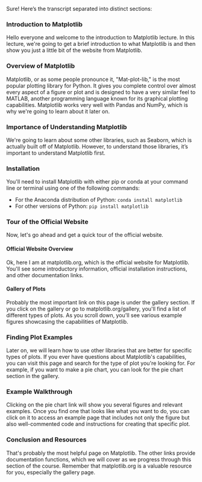 Sure! Here’s the transcript separated into distinct sections:

### Introduction to Matplotlib
Hello everyone and welcome to the introduction to Matplotlib lecture. In this lecture, we're going to get a brief introduction to what Matplotlib is and then show you just a little bit of the website from Matplotlib.

### Overview of Matplotlib
Matplotlib, or as some people pronounce it, "Mat-plot-lib," is the most popular plotting library for Python. It gives you complete control over almost every aspect of a figure or plot and is designed to have a very similar feel to MATLAB, another programming language known for its graphical plotting capabilities. Matplotlib works very well with Pandas and NumPy, which is why we're going to learn about it later on. 

### Importance of Understanding Matplotlib
We're going to learn about some other libraries, such as Seaborn, which is actually built off of Matplotlib. However, to understand those libraries, it’s important to understand Matplotlib first.

### Installation
You'll need to install Matplotlib with either pip or conda at your command line or terminal using one of the following commands:
- For the Anaconda distribution of Python: `conda install matplotlib`
- For other versions of Python: `pip install matplotlib`

### Tour of the Official Website
Now, let's go ahead and get a quick tour of the official website.

#### Official Website Overview
Ok, here I am at matplotlib.org, which is the official website for Matplotlib. You'll see some introductory information, official installation instructions, and other documentation links.

#### Gallery of Plots
Probably the most important link on this page is under the gallery section. If you click on the gallery or go to matplotlib.org/gallery, you'll find a list of different types of plots. As you scroll down, you'll see various example figures showcasing the capabilities of Matplotlib.

### Finding Plot Examples
Later on, we will learn how to use other libraries that are better for specific types of plots. If you ever have questions about Matplotlib's capabilities, you can visit this page and search for the type of plot you're looking for. For example, if you want to make a pie chart, you can look for the pie chart section in the gallery.

### Example Walkthrough
Clicking on the pie chart link will show you several figures and relevant examples. Once you find one that looks like what you want to do, you can click on it to access an example page that includes not only the figure but also well-commented code and instructions for creating that specific plot.

### Conclusion and Resources
That's probably the most helpful page on Matplotlib. The other links provide documentation functions, which we will cover as we progress through this section of the course. Remember that matplotlib.org is a valuable resource for you, especially the gallery page.

